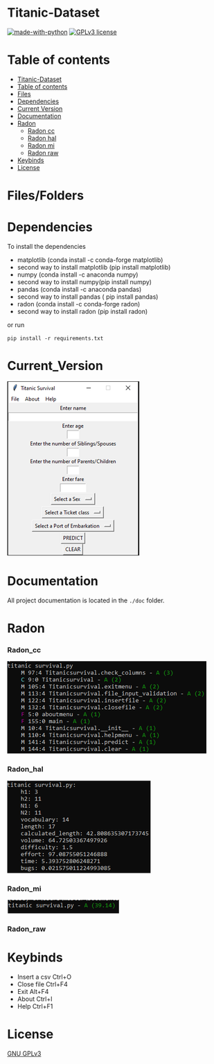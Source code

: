 # Titanic-Dataset

[![made-with-python](https://img.shields.io/badge/Made%20with-Python-1f425f.svg)](https://www.python.org/) [![GPLv3 license](https://img.shields.io/badge/License-GPLv3-blue.svg)](http://perso.crans.org/besson/LICENSE.html)


# Table of contents

<!--ts-->
  * [Titanic-Dataset](#Titanic-Dataset)
  * [Table of contents](#Table_of_contents)
  * [Files](#Files)
  * [Dependencies](#Dependencies)
  * [Current Version](#Current_Version)
  * [Documentation](#Documentation)
  * [Radon](#Radon)
    * [Radon cc](#Radon_cc)
    * [Radon hal](#Radon_hal)
    * [Radon mi](#Radon_mi)
    * [Radon raw](#Radon_raw)
  * [Keybinds](#Keybinds)
  * [License](#License)
<!--te-->


# Files/Folders

# Dependencies


To install the dependencies

<ul>
    <li> matplotlib (conda install -c conda-forge matplotlib) </li>
    <li> second way to install matplotlib (pip install matplotlib) </li>
    <li> numpy (conda install -c anaconda numpy) </li>
    <li> second way to install numpy(pip install numpy) </li>
    <li> pandas (conda install -c anaconda pandas) </li>
    <li> second way to install pandas ( pip install pandas) </li>
    <li> radon (conda install -c conda-forge radon) </li>
    <li> second way to install radon (pip install radon) </li>
</ul>

or run


```shell
pip install -r requirements.txt
```

# Current_Version

<p><img src ="images/Titanic Survival Version.png" title = "Titanic Survival Version"/> </p>

# Documentation

All project documentation is located in the `./doc`  folder.


# Radon

### Radon_cc

<p><img src = "images/radon cc.png" title = "Titanic Survival Radon CC"/></p>

### Radon_hal

<p><img src = "images/radon hal.png" title = "Titanic Survival Radon hal"/></p>

### Radon_mi

<p><img src = "images/radon mi.png" title = "Titanic Survival Radon mi"/> </p>


### Radon_raw


# Keybinds

<ul>
  <li> Insert a csv Ctrl+O </li>
  <li> Close file Ctrl+F4 </li>
  <li> Exit Alt+F4 </li>
  <li> About Ctrl+I </li>
  <li> Help Ctrl+F1 </li>
</ul>


# License

[GNU GPLv3](https://choosealicense.com/licenses/gpl-3.0/)